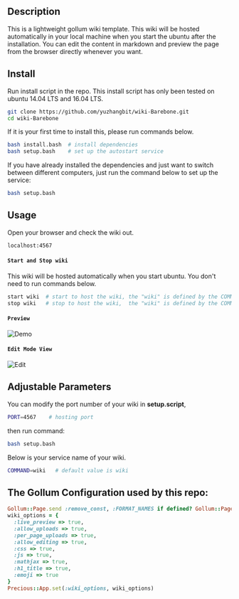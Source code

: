 ## Description
This is a lightweight gollum wiki template. This wiki will be hosted automatically in your local machine when you start the ubuntu after the installation. You can edit the content in markdown and preview the page from the browser directly whenever you want.


## Install  
Run install script in the repo. This install script has only been tested on ubuntu 14.04 LTS and 16.04 LTS.
```bash
git clone https://github.com/yuzhangbit/wiki-Barebone.git
cd wiki-Barebone  
```
If it is your first time to install this, please run commands below.  
```bash
bash install.bash  # install dependencies
bash setup.bash    # set up the autostart service
```    

If you have already installed the dependencies and just want to switch between different computers, just run the command below to set up the service:
```bash
bash setup.bash
```
## Usage
Open your browser and check the wiki out.
```bash
localhost:4567
```

#### `Start and Stop wiki`
This wiki will be hosted automatically when you start ubuntu. You don't need to run commands below.
```bash
start wiki  # start to host the wiki, the "wiki" is defined by the COMMAND variable.
stop wiki   # stop to host the wiki,  the "wiki" is defined by the COMMAND variable.
```


#### `Preview`
![Demo](images/nb_autonomoose.png)

#### `Edit Mode View`
![Edit](images/nb_edit_mode.png)


## Adjustable Parameters
You can modify the port number of your wiki in **setup.script**,
```bash
PORT=4567    # hosting port
```
then run command:
```bash
bash setup.bash
```

Below is your service name of your wiki.
```bash
COMMAND=wiki   # default value is wiki
```


## The Gollum Configuration used by this repo:
```ruby
Gollum::Page.send :remove_const, :FORMAT_NAMES if defined? Gollum::Page::FORMAT_NAMES
wiki_options = {
  :live_preview => true,
  :allow_uploads => true,
  :per_page_uploads => true,
  :allow_editing => true,
  :css => true,
  :js => true,
  :mathjax => true,
  :h1_title => true,
  :emoji => true
}
Precious::App.set(:wiki_options, wiki_options)
```
